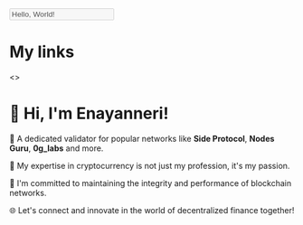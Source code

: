 <body>
    <div id="my links">
        <input type="text" value="Hello, World!" disabled>
        <h1>My links</h1>
        <>
    </div>
    <div id="profile">
        <h1>👋 Hi, I'm Enayanneri!</h1>
        <p>🔗 A dedicated validator for popular networks like <strong>Side Protocol</strong>, <strong>Nodes Guru</strong>, <strong>0g_labs</strong> and more.</p>
        <p>💼 My expertise in cryptocurrency is not just my profession, it's my passion.</p>
        <p>🚀 I'm committed to maintaining the integrity and performance of blockchain networks.</p>
        <p>🌐 Let's connect and innovate in the world of decentralized finance together!</p>
    </div>
</body>
